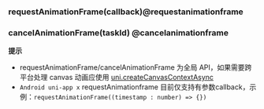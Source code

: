 ### requestAnimationFrame(callback)@requestanimationframe

<!-- UTSJSON.Global.requestAnimationFrame.description -->

<!-- UTSJSON.Global.requestAnimationFrame.param -->

<!-- UTSJSON.Global.requestAnimationFrame.returnValue -->

<!-- UTSJSON.Global.requestAnimationFrame.test -->

<!-- UTSJSON.Global.requestAnimationFrame.compatibility -->

<!-- UTSJSON.Global.requestAnimationFrame.tutorial -->

### cancelAnimationFrame(taskId) @cancelanimationframe

<!-- UTSJSON.Global.cancelAnimationFrame.description -->

<!-- UTSJSON.Global.cancelAnimationFrame.param -->

<!-- UTSJSON.Global.cancelAnimationFrame.returnValue -->

<!-- UTSJSON.Global.cancelAnimationFrame.test -->

<!-- UTSJSON.Global.cancelAnimationFrame.compatibility -->

<!-- UTSJSON.Global.cancelAnimationFrame.tutorial -->

<!-- UTSJSON.animation-frame.example -->

**提示**
- requestAnimationFrame/cancelAnimationFrame 为全局 API，如果需要跨平台处理 canvas 动画应使用 [uni.createCanvasContextAsync](./create-canvas-context-async.md)
- `Android uni-app x` requestAnimationframe 目前仅支持有参数callback，示例：`requestAnimationFrame((timestamp : number) => {})`
